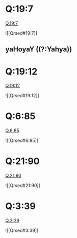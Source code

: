 
# Q:19:7

[Q.19:7](https://quran.com/19:7/tafsirs/ar-tafsir-al-tabari)

![[Qrsed#19:7]]

## yaHoyaY ((?:Yahya))

# Q:19:12

[Q.19:12](https://quran.com/19:12/tafsirs/ar-tafsir-al-tabari)

![[Qrsed#19:12]]

# Q:6:85

[Q.6:85](https://quran.com/6:85/tafsirs/ar-tafsir-al-tabari)

![[Qrsed#6:85]]

# Q:21:90

[Q.21:90](https://quran.com/21:90/tafsirs/ar-tafsir-al-tabari)

![[Qrsed#21:90]]

# Q:3:39

[Q.3:39](https://quran.com/3:39/tafsirs/ar-tafsir-al-tabari)

![[Qrsed#3:39]]
